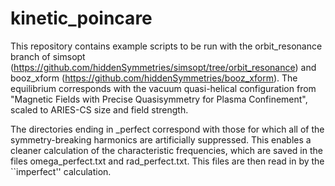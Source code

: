 # kinetic_poincare

This repository contains example scripts to be run with the orbit_resonance branch of simsopt (https://github.com/hiddenSymmetries/simsopt/tree/orbit_resonance) and booz_xform (https://github.com/hiddenSymmetries/booz_xform). The equilibrium corresponds with the vacuum quasi-helical configuration from "Magnetic Fields with Precise Quasisymmetry for Plasma Confinement", scaled to ARIES-CS size and field strength. 

The directories ending in _perfect correspond with those for which all of the symmetry-breaking harmonics are artificially suppressed. This enables a cleaner calculation of the characteristic frequencies, which are saved in the files omega_perfect.txt and rad_perfect.txt. This files are then read in by the ``imperfect'' calculation.
